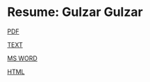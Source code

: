 # Resume: Gulzar Gulzar

[PDF](http://gulzarissani.github.io/resume.pdf)

[TEXT](http://gulzarissani.github.io/resume.txt)

[MS WORD](http://gulzarissani.github.io/resume.doc)

[HTML](http://gulzarissani.github.io/resume.html)
